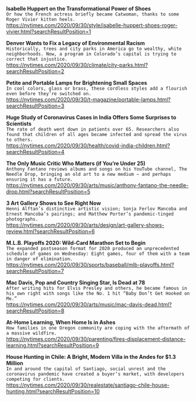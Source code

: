 **Isabelle Huppert on the Transformational Power of Shoes**\
`Or how the French actress briefly became Catwoman, thanks to some Roger Vivier kitten heels.`\
https://nytimes.com/2020/09/30/style/isabelle-huppert-shoes-roger-vivier.html?searchResultPosition=1

**Denver Wants to Fix a Legacy of Environmental Racism**\
`Historically, trees and city parks in America go to wealthy, white neighborhoods. Now, a program in Colorado’s capital is trying to correct that injustice.`\
https://nytimes.com/2020/09/30/climate/city-parks.html?searchResultPosition=2

**Petite and Portable Lamps for Brightening Small Spaces**\
`In cool colors, glass or brass, these cordless styles add a flourish even before they’re switched on.`\
https://nytimes.com/2020/09/30/t-magazine/portable-lamps.html?searchResultPosition=3

**Huge Study of Coronavirus Cases in India Offers Some Surprises to Scientists**\
`The rate of death went down in patients over 65. Researchers also found that children of all ages became infected and spread the virus to others.`\
https://nytimes.com/2020/09/30/health/covid-india-children.html?searchResultPosition=4

**The Only Music Critic Who Matters (if You’re Under 25)**\
`Anthony Fantano reviews albums and songs on his YouTube channel, The Needle Drop, bringing an old art to a new medium — and perhaps ensuring it has a future.`\
https://nytimes.com/2020/09/30/arts/music/anthony-fantano-the-needle-drop.html?searchResultPosition=5

**3 Art Gallery Shows to See Right Now**\
`Henni Alftan’s distinctive artistic vision; Sonja Ferlov Mancoba and Ernest Mancoba’s pairings; and Matthew Porter’s pandemic-tinged photographs.`\
https://nytimes.com/2020/09/30/arts/design/art-gallery-shows-review.html?searchResultPosition=6

**M.L.B. Playoffs 2020: Wild-Card Marathon Set to Begin**\
`The expanded postseason format for 2020 produced an unprecedented schedule of games on Wednesday: Eight games, four of them with a team in danger of elimination.`\
https://nytimes.com/2020/09/30/sports/baseball/mlb-playoffs.html?searchResultPosition=7

**Mac Davis, Pop and Country Singing Star, Is Dead at 78**\
`After writing hits for Elvis Presley and others, he became famous in his own right with songs like the No. 1 hit “Baby Don’t Get Hooked on Me.”`\
https://nytimes.com/2020/09/30/arts/music/mac-davis-dead.html?searchResultPosition=8

**At-Home Learning, When Home Is in Ashes**\
`How families in one Oregon community are coping with the aftermath of a massive wildfire.`\
https://nytimes.com/2020/09/30/parenting/fires-displacement-distance-learning.html?searchResultPosition=9

**House Hunting in Chile: A Bright, Modern Villa in the Andes for $1.3 Million**\
`In and around the capital of Santiago, social unrest and the coronavirus pandemic have created a buyer’s market, with developers competing for clients.`\
https://nytimes.com/2020/09/30/realestate/santiago-chile-house-hunting.html?searchResultPosition=10

